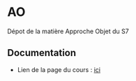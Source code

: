 # AO

Dépot de la matière Approche Objet du S7

## Documentation

* Lien de la page du cours : [ici](http://www.labri.fr/perso/clement/enseignements/ao/index.html)